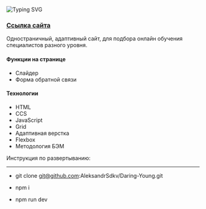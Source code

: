 ![Typing SVG](https://project-cards.jtpotatodev.workers.dev/?project=%D0%A3%D1%87%D0%B5%D0%B1%D0%B0%20%D0%9E%D0%BD%D0%BB%D0%B0%D0%B9%D0%BD&started=25%20Aug%202023&codename=)

### [Ссылка сайта](https://aleksandrsdkv.github.io/Daring-Young/)


Одностраничный, адаптивный сайт, для подбора онлайн обучения специалистов разного уровня.


#### Функции на странице
+ Слайдер
+ Форма обратной связи




#### Технологии
+ HTML
+ CCS
+ JavaScript
+ Grid
+ Адаптивная верстка
+ Flexbox
+ Методология БЭМ


Инструкция по развертыванию:
___

- git clone git@github.com:AleksandrSdkv/Daring-Young.git

- npm i 

- npm run dev
